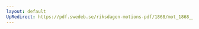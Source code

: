 ```yaml
---
layout: default
UpRedirect: https://pdf.swedeb.se/riksdagen-motions-pdf/1868/mot_1868__ak__00056/mot_1868__ak__00056_001.pdf
---
```

